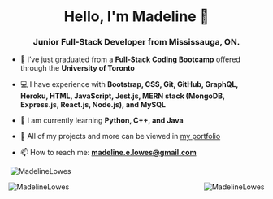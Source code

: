 <h1 align="center">Hello, I'm Madeline 👋</h1>
<h3 align="center">Junior Full-Stack Developer from Mississauga, ON.</h3>

<!-- [![trophy](https://github-profile-trophy.vercel.app/?username=MadelineLowes&theme=onedark)](https://github.com/MadelineLowes/github-profile-trophy) -->

- 🎉 I’ve just graduated from a **Full-Stack Coding Bootcamp** offered through the **University of Toronto**

- 💻 I have experience with **Bootstrap, CSS, Git, GitHub, GraphQL, Heroku, HTML, JavaScript, Jest.js, MERN stack (MongoDB, Express.js, React.js, Node.js), and MySQL**

- 🌱 I am currently learning **Python, C++, and Java**

- 👀 All of my projects and more can be viewed in [my portfolio](https://madelinelowes.github.io/madelines-portfolio/)

- 📫 How to reach me: **madeline.e.lowes@gmail.com**

<p>&nbsp;<img src="https://github-readme-stats.vercel.app/api?username=MadelineLowes&show_icons=true&locale=en" alt="MadelineLowes" /></p>

<p><img align="right" src="https://github-readme-stats.vercel.app/api/top-langs?username=MadelineLowes&show_icons=true&locale=en&layout=compact" alt="MadelineLowes" /></p>

<p><img src="https://github-readme-streak-stats.herokuapp.com/?user=MadelineLowes&" alt="MadelineLowes" /></p>

<!--
**MadelineLowes/MadelineLowes** is a ✨ _special_ ✨ repository because its `README.md` (this file) appears on your GitHub profile.

Here are some ideas to get you started:

- 🔭 I’m currently working on ...
- 🌱 I’m currently learning ...
- 👯 I’m looking to collaborate on ...
- 🤔 I’m looking for help with ...
- 💬 Ask me about ...
- 💻
- 😄 Pronouns: ...
- ⚡ Fun fact: ...
-->
